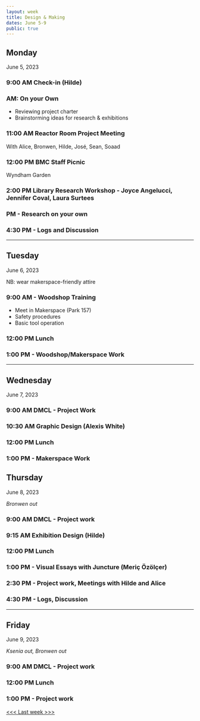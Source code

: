```yaml
---
layout: week
title: Design & Making
dates: June 5-9
public: true
---
```


## Monday
June 5, 2023

### 9:00 AM Check-in (Hilde)

### AM: On your Own
- Reviewing project charter
- Brainstorming ideas for research & exhibitions

### 11:00 AM Reactor Room Project Meeting
With Alice, Bronwen, Hilde, José, Sean, Soaad

### 12:00 PM BMC Staff Picnic
Wyndham Garden

### 2:00 PM Library Research Workshop - Joyce Angelucci, Jennifer Coval, Laura Surtees

### PM - Research on your own

### 4:30 PM - Logs and Discussion

---

## Tuesday
June 6, 2023

NB: wear makerspace-friendly attire 

### 9:00 AM - Woodshop Training
- Meet in Makerspace (Park 157)
- Safety procedures
- Basic tool operation

### 12:00 PM Lunch

### 1:00 PM - Woodshop/Makerspace Work

---

## Wednesday
June 7, 2023

### 9:00 AM DMCL - Project Work

### 10:30 AM Graphic Design (Alexis White)

### 12:00 PM Lunch

### 1:00 PM - Makerspace Work

## Thursday
June 8, 2023

*Bronwen out*

### 9:00 AM DMCL - Project work

### 9:15 AM Exhibition Design (Hilde)

### 12:00 PM Lunch

### 1:00 PM - Visual Essays with Juncture (Meriç Özölçer)

### 2:30 PM - Project work, Meetings with Hilde and Alice

### 4:30 PM - Logs, Discussion

---

## Friday
June 9, 2023

*Ksenia out, Bronwen out*

### 9:00 AM DMCL - Project work

### 12:00 PM Lunch

### 1:00 PM - Project work



[<<< Last week >>>](01-intro) 
<!-- [Next week >>>](02-design) -->